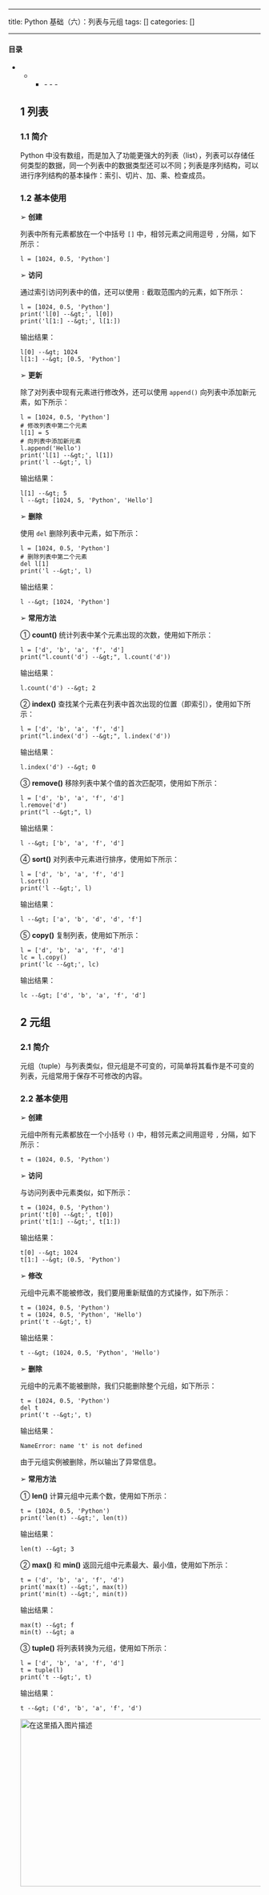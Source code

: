 
--- 
title:  Python 基础（六）：列表与元组 
tags: []
categories: [] 

---


#### 目录
- - <ul><li>- - - 


## 1 列表

### 1.1 简介

Python 中没有数组，而是加入了功能更强大的列表（list），列表可以存储任何类型的数据，同一个列表中的数据类型还可以不同；列表是序列结构，可以进行序列结构的基本操作：索引、切片、加、乘、检查成员。

### 1.2 基本使用

➢ **创建**

列表中所有元素都放在一个中括号 `[]` 中，相邻元素之间用逗号 `,` 分隔，如下所示：

```
l = [1024, 0.5, 'Python']

```

➢ **访问**

通过索引访问列表中的值，还可以使用 `:` 截取范围内的元素，如下所示：

```
l = [1024, 0.5, 'Python']
print('l[0] --&gt;', l[0])
print('l[1:] --&gt;', l[1:])

```

输出结果：

```
l[0] --&gt; 1024
l[1:] --&gt; [0.5, 'Python']

```

➢ **更新**

除了对列表中现有元素进行修改外，还可以使用 `append()` 向列表中添加新元素，如下所示：

```
l = [1024, 0.5, 'Python']
# 修改列表中第二个元素
l[1] = 5
# 向列表中添加新元素
l.append('Hello')
print('l[1] --&gt;', l[1])
print('l --&gt;', l)

```

输出结果：

```
l[1] --&gt; 5
l --&gt; [1024, 5, 'Python', 'Hello']

```

➢ **删除**

使用 `del` 删除列表中元素，如下所示：

```
l = [1024, 0.5, 'Python']
# 删除列表中第二个元素
del l[1]
print('l --&gt;', l)

```

输出结果：

```
l --&gt; [1024, 'Python']

```

➢ **常用方法**

① **count()** 统计列表中某个元素出现的次数，使用如下所示：

```
l = ['d', 'b', 'a', 'f', 'd']
print("l.count('d') --&gt;", l.count('d'))

```

输出结果：

```
l.count('d') --&gt; 2

```

② **index()** 查找某个元素在列表中首次出现的位置（即索引），使用如下所示：

```
l = ['d', 'b', 'a', 'f', 'd']
print("l.index('d') --&gt;", l.index('d'))

```

输出结果：

```
l.index('d') --&gt; 0

```

③ **remove()** 移除列表中某个值的首次匹配项，使用如下所示：

```
l = ['d', 'b', 'a', 'f', 'd']
l.remove('d')
print("l --&gt;", l)

```

输出结果：

```
l --&gt; ['b', 'a', 'f', 'd']

```

④ **sort()** 对列表中元素进行排序，使用如下所示：

```
l = ['d', 'b', 'a', 'f', 'd']
l.sort()
print('l --&gt;', l)

```

输出结果：

```
l --&gt; ['a', 'b', 'd', 'd', 'f']

```

⑤ **copy()** 复制列表，使用如下所示：

```
l = ['d', 'b', 'a', 'f', 'd']
lc = l.copy()
print('lc --&gt;', lc)

```

输出结果：

```
lc --&gt; ['d', 'b', 'a', 'f', 'd']

```

## 2 元组

### 2.1 简介

元组（tuple）与列表类似，但元组是不可变的，可简单将其看作是不可变的列表，元组常用于保存不可修改的内容。

### 2.2 基本使用

➢ **创建**

元组中所有元素都放在一个小括号 `()` 中，相邻元素之间用逗号 `,` 分隔，如下所示：

```
t = (1024, 0.5, 'Python')

```

➢ **访问**

与访问列表中元素类似，如下所示：

```
t = (1024, 0.5, 'Python')
print('t[0] --&gt;', t[0])
print('t[1:] --&gt;', t[1:])

```

输出结果：

```
t[0] --&gt; 1024
t[1:] --&gt; (0.5, 'Python')

```

➢ **修改**

元组中元素不能被修改，我们要用重新赋值的方式操作，如下所示：

```
t = (1024, 0.5, 'Python')
t = (1024, 0.5, 'Python', 'Hello')
print('t --&gt;', t)

```

输出结果：

```
t --&gt; (1024, 0.5, 'Python', 'Hello')

```

➢ **删除**

元组中的元素不能被删除，我们只能删除整个元组，如下所示：

```
t = (1024, 0.5, 'Python')
del t
print('t --&gt;', t)

```

输出结果：

```
NameError: name 't' is not defined

```

由于元组实例被删除，所以输出了异常信息。

➢ **常用方法**

① **len()** 计算元组中元素个数，使用如下所示：

```
t = (1024, 0.5, 'Python')
print('len(t) --&gt;', len(t))

```

输出结果：

```
len(t) --&gt; 3

```

② **max()** 和 **min()** 返回元组中元素最大、最小值，使用如下所示：

```
t = ('d', 'b', 'a', 'f', 'd')
print('max(t) --&gt;', max(t))
print('min(t) --&gt;', min(t))

```

输出结果：

```
max(t) --&gt; f
min(t) --&gt; a

```

③ **tuple()** 将列表转换为元组，使用如下所示：

```
l = ['d', 'b', 'a', 'f', 'd']
t = tuple(l)
print('t --&gt;', t)

```

输出结果：

```
t --&gt; ('d', 'b', 'a', 'f', 'd')

```

<img src="https://img-blog.csdnimg.cn/20191007101439261.JPG#pic_center" alt="在这里插入图片描述" width="600" height="335">

